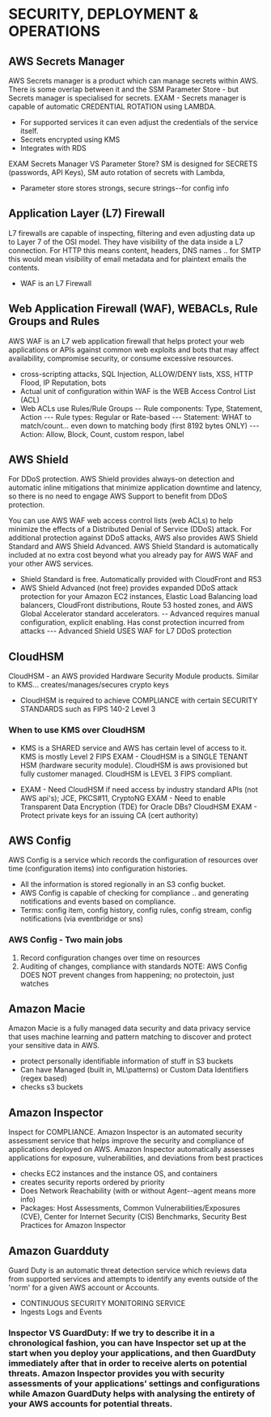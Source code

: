 
# SECURITY, DEPLOYMENT & OPERATIONS
## AWS Secrets Manager
AWS Secrets manager is a product which can manage secrets within AWS. There is some overlap between it and the SSM Parameter Store - but Secrets manager is specialised for secrets.
EXAM - Secrets manager is capable of automatic CREDENTIAL ROTATION using LAMBDA.
- For supported services it can even adjust the credentials of the service itself.
- Secrets encrypted using KMS
- Integrates with RDS

EXAM Secrets Manager VS Parameter Store? SM is designed for SECRETS (passwords, API Keys), SM auto rotation of secrets with Lambda,
- Parameter store stores strongs, secure strings--for config info

## Application Layer (L7) Firewall
L7 firewalls are capable of inspecting, filtering and even adjusting data up to Layer 7 of the OSI model. They have visibility of the data inside a L7 connection. For HTTP this means content, headers, DNS names .. for SMTP this would mean visibility of email metadata and for plaintext emails the contents.
- WAF is an L7 Firewall

## Web Application Firewall (WAF), WEBACLs, Rule Groups and Rules
AWS WAF is an L7 web application firewall that helps protect your web applications or APIs against common web exploits and bots that may affect availability, compromise security, or consume excessive resources.
- cross-scripting attacks, SQL Injection, ALLOW/DENY lists, XSS, HTTP Flood, IP Reputation, bots
- Actual unit of configuration within WAF is the WEB Access Control List (ACL)
- Web ACLs use Rules/Rule Groups
-- Rule components: Type, Statement, Action
--- Rule types: Regular or Rate-based
--- Statement: WHAT to match/count... even down to matching body (first 8192 bytes ONLY)
--- Action: Allow, Block, Count, custom respon, label

## AWS Shield
For DDoS protection. AWS Shield provides always-on detection and automatic inline mitigations that minimize application downtime and latency, so there is no need to engage AWS Support to benefit from DDoS protection.

You can use AWS WAF web access control lists (web ACLs) to help minimize the effects of a Distributed Denial of Service (DDoS) attack. For additional protection against DDoS attacks, AWS also provides AWS Shield Standard and AWS Shield Advanced. AWS Shield Standard is automatically included at no extra cost beyond what you already pay for AWS WAF and your other AWS services.
- Shield Standard is free. Automatically provided with CloudFront and R53
- AWS Shield Advanced (not free) provides expanded DDoS attack protection for your Amazon EC2 instances, Elastic Load Balancing load balancers, CloudFront distributions, Route 53 hosted zones, and AWS Global Accelerator standard accelerators.
-- Advanced requires manual configuration, explicit enabling. Has const protection incurred from attacks
--- Advanced Shield USES WAF for L7 DDoS protection

## CloudHSM
CloudHSM - an AWS provided Hardware Security Module products. Similar to KMS... creates/manages/secures crypto keys
- CloudHSM is required to achieve COMPLIANCE with certain SECURITY STANDARDS such as FIPS 140-2 Level 3

### When to use KMS over CloudHSM
- KMS is a SHARED service and AWS has certain level of access to it. KMS is mostly Level 2 FIPS
EXAM - CloudHSM is a SINGLE TENANT HSM (hardware security module). CloudHSM is aws provisioned but fully customer managed. CloudHSM is LEVEL 3 FIPS compliant.
* EXAM - Need CloudHSM if need access by industry standard APIs (not AWS api's); JCE, PKCS#11, CryptoNG
EXAM - Need to enable Transparent Data Encryption (TDE) for Oracle DBs? CloudHSM
EXAM - Protect private keys for an issuing CA (cert authority)

## AWS Config
AWS Config is a service which records the configuration of resources over time (configuration items) into configuration histories.
- All the information is stored regionally in an S3 config bucket.
- AWS Config is capable of checking for compliance .. and generating notifications and events based on compliance.
- Terms: config item, config history, config rules, config stream, config notifications (via eventbridge or sns)
### AWS Config - Two main jobs
1. Record configuration changes over time on resources
2. Auditing of changes, compliance with standards
NOTE: AWS Config DOES NOT prevent changes from happening; no protectoin, just watches

## Amazon Macie
Amazon Macie is a fully managed data security and data privacy service that uses machine learning and pattern matching to discover and protect your sensitive data in AWS.
- protect personally identifiable information of stuff in S3 buckets
- Can have Managed (built in, ML\patterns) or Custom Data Identifiers (regex based)
- checks s3 buckets

## Amazon Inspector
Inspect for COMPLIANCE. Amazon Inspector is an automated security assessment service that helps improve the security and compliance of applications deployed on AWS. Amazon Inspector automatically assesses applications for exposure, vulnerabilities, and deviations from best practices
- checks EC2 instances and the instance OS, and containers
- creates security reports ordered by priority
- Does Network Reachability (with or without Agent--agent means more info)
- Packages: Host Assessments, Common Vulnerabilities/Exposures (CVE), Center for Internet Security (CIS) Benchmarks, Security Best Practices for Amazon Inspector

## Amazon Guardduty
Guard Duty is an automatic threat detection service which reviews data from supported services and attempts to identify any events outside of the 'norm' for a given AWS account or Accounts.
- CONTINUOUS SECURITY MONITORING SERVICE
- Ingests Logs and Events

### Inspector VS GuardDuty: If we try to describe it in a chronological fashion, you can have Inspector set up at the start when you deploy your applications, and then GuardDuty immediately after that in order to receive alerts on potential threats. Amazon Inspector provides you with security assessments of your applications’ settings and configurations while Amazon GuardDuty helps with analysing the entirety of your AWS accounts for potential threats.
